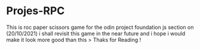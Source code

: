 # Projes-RPC
This is roc paper scissors game for the odin project foundation js section on (20/10/2021)
i shall revisit this game in the near future and i hope i would make it look more good than this >
Thaks for Reading !